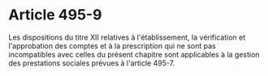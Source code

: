# Article 495-9

Les dispositions du titre XII relatives à l'établissement, la vérification et l'approbation des comptes et à la prescription qui ne sont pas incompatibles avec celles du présent chapitre sont applicables à la gestion des prestations sociales prévues à l'article 495-7.
